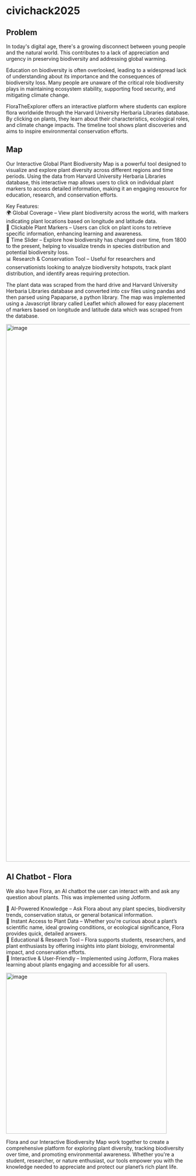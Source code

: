 # civichack2025

## Problem

In today's digital age, there's a growing disconnect between young people and the natural world. This contributes to a lack of appreciation and urgency in preserving biodiversity and addressing global warming. 

Education on biodiversity is often overlooked, leading to a widespread lack of understanding about its importance and the consequences of biodiversity loss. Many people are unaware of the critical role biodiversity plays in maintaining ecosystem stability, supporting food security, and mitigating climate change.

FloraTheExplorer offers an interactive platform where students can explore flora worldwide through the Harvard University Herbaria Libraries database. By clicking on plants, they learn about their characteristics, ecological roles, and climate change impacts. The timeline tool shows plant discoveries and aims to inspire environmental conservation efforts. 

## Map

Our Interactive Global Plant Biodiversity Map is a powerful tool designed to visualize and explore plant diversity across different regions and time periods. Using the data from Harvard University Herbaria Libraries database, this interactive map allows users to click on individual plant markers to access detailed information, making it an engaging resource for education, research, and conservation efforts.

Key Features: <br>
🌍 Global Coverage – View plant biodiversity across the world, with markers indicating plant locations based on longitude and latitude data.<br>
🔎 Clickable Plant Markers – Users can click on plant icons to retrieve specific information, enhancing learning and awareness. <br>
📅 Time Slider – Explore how biodiversity has changed over time, from 1800 to the present, helping to visualize trends in species distribution and potential biodiversity loss. <br>
📊 Research & Conservation Tool – Useful for researchers and conservationists looking to analyze biodiversity hotspots, track plant distribution, and identify areas requiring protection.<be>

The plant data was scraped from the hard drive and Harvard University Herbaria Libraries database and converted into csv files using pandas and then parsed using Papaparse, a python library. The map was implemented using a Javascript library called Leaflet which allowed for easy placement of markers based on longitude and latitude data which was scraped from the database. 




<img width="1470" alt="image" src="https://github.com/user-attachments/assets/3cba2605-514b-4195-bb3c-21547a90aac2" />

## AI Chatbot - Flora

We also have Flora, an AI chatbot the user can interact with and ask any question about plants. This was implemented using Jotform.

🤖 AI-Powered Knowledge – Ask Flora about any plant species, biodiversity trends, conservation status, or general botanical information. <br>
🌱 Instant Access to Plant Data – Whether you're curious about a plant’s scientific name, ideal growing conditions, or ecological significance, Flora provides quick, detailed answers. <br>
🔬 Educational & Research Tool – Flora supports students, researchers, and plant enthusiasts by offering insights into plant biology, environmental impact, and conservation efforts. <br>
💬 Interactive & User-Friendly – Implemented using Jotform, Flora makes learning about plants engaging and accessible for all users. <br>

<img width="440" alt="image" src="https://github.com/user-attachments/assets/f7ec4794-c486-4ad5-91a0-0451ec48b77e" />


Flora and our Interactive Biodiversity Map work together to create a comprehensive platform for exploring plant diversity, tracking biodiversity over time, and promoting environmental awareness. Whether you're a student, researcher, or nature enthusiast, our tools empower you with the knowledge needed to appreciate and protect our planet’s rich plant life.
